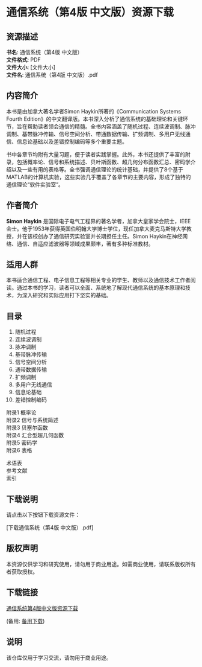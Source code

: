 # 通信系统（第4版 中文版）资源下载

## 资源描述

**书名**: 通信系统（第4版 中文版）  
**文件格式**: PDF  
**文件大小**: [文件大小]  
**文件名**: 通信系统（第4版 中文版）.pdf

## 内容简介

本书是由加拿大著名学者Simon Haykin所著的《Communication Systems Fourth Edition》的中文翻译版。本书深入分析了通信系统的基础理论和关键环节，旨在帮助读者领会通信的精髓。全书内容涵盖了随机过程、连续波调制、脉冲调制、基带脉冲传输、信号空间分析、带通数据传输、扩频调制、多用户无线通信、信息论基础以及差错控制编码等多个重要主题。

书中各章节均附有大量习题，便于读者实践掌握。此外，本书还提供了丰富的附录，包括概率论、信号和系统描述、贝叶斯函数、超几何分布函数汇总、密码学介绍以及一些有用的表格等。全书强调通信理论的统计基础，并提供了8个基于MATLAB的计算机实验，这些实验几乎覆盖了各章节的主要内容，形成了独特的通信理论“软件实验室”。

## 作者简介

**Simon Haykin** 是国际电子电气工程界的著名学者，加拿大皇家学会院士，IEEE会士。他于1953年获得英国伯明翰大学博士学位，现任加拿大麦克马斯特大学教授，并在该校创办了通信研究实验室并长期担任主任。Simon Haykin在神经网络、通信、自适应滤波器等领域成果颇丰，著有多种标准教材。

## 适用人群

本书适合通信工程、电子信息工程等相关专业的学生、教师以及通信技术工作者阅读。通过本书的学习，读者可以全面、系统地了解现代通信系统的基本原理和技术，为深入研究和实际应用打下坚实的基础。

## 目录

1. 随机过程  
2. 连续波调制  
3. 脉冲调制  
4. 基带脉冲传输  
5. 信号空间分析  
6. 通带数据传输  
7. 扩频调制  
8. 多用户无线通信  
9. 信息论基础  
10. 差错控制编码  

附录1 概率论  
附录2 信号与系统简述  
附录3 贝塞尔函数  
附录4 汇合型超几何函数  
附录5 密码学  
附录6 表格  

术语表  
参考文献  
索引

## 下载说明

请点击以下按钮下载资源文件：

[下载通信系统（第4版 中文版）.pdf]

## 版权声明

本资源仅供学习和研究使用，请勿用于商业用途。如需商业使用，请联系版权所有者获取授权。

## 下载链接
[通信系统第4版中文版资源下载](https://pan.quark.cn/s/91e4e5d3311a) 

(备用: [备用下载](https://pan.baidu.com/s/1A9_3iBi70S4WhOhVh6hmGA?pwd=1234))

## 说明

该仓库仅用于学习交流，请勿用于商业用途。
